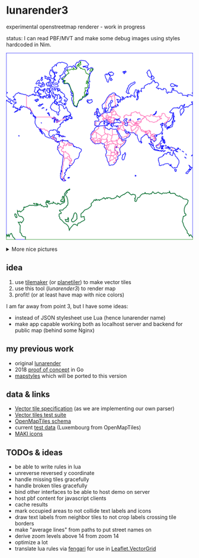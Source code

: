# lunarender3

experimental openstreetmap renderer - work in progress

status: I can read PBF/MVT and make some debug images using styles hardcoded in Nim.

![Hello world!](examples/world1.png)

<details>
  <summary>More nice pictures</summary>

![Hello world no 2!](examples/world2.png)

![Kleinbettingen](examples/kleinbettingen.png)

![Beroun](examples/beroun.png)

![Beroun](examples/beroun-big.png)

</details>

## idea

1. use [tilemaker](https://github.com/systemed/tilemaker) (or [planetiler](https://github.com/onthegomap/planetiler)) to make vector tiles
2. use this tool (*lunarender3*) to render map
3. profit! (or at least have map with nice colors)

I am far away from point 3, but I have some ideas:

- instead of JSON stylesheet use Lua (hence lunarender name)
- make app capable working both as localhost server and backend for public map (behind some Nginx)

## my previous work

- original [lunarender](https://github.com/severak/lunarender)
- 2018 [proof of concept](https://github.com/severak/lunatest) in Go
- [mapstyles](https://github.com/severak/mapstyles) which will be ported to this version

## data & links

- [Vector tile specification](https://github.com/mapbox/vector-tile-spec) (as we are implementing our own parser)
- [Vector tiles test suite](https://github.com/mapbox/mvt-fixtures)
- [OpenMapTiles schema](https://openmaptiles.org/schema/)
- current [test data](https://data.maptiler.com/downloads/europe/luxembourg/) (Luxembourg from OpenMapTiles)
- [MAKI icons](https://labs.mapbox.com/maki-icons/)

## TODOs & ideas 

- be able to write rules in lua
- unreverse reversed y coordinate
- handle missing tiles gracefully
- handle broken tiles gracefully
- bind other interfaces to be able to host demo on server
- host pbf content for javascript clients
- cache results
- mark occupied areas to not collide text labels and icons
- draw text labels from neighbor tiles to not crop labels crossing tile borders
- make "average lines" from paths to put street names on
- derive zoom levels above 14 from zoom 14
- optimize a lot
- translate lua rules via [fengari](https://github.com/fengari-lua/fengari) for use in [Leaflet.VectorGrid](https://github.com/Leaflet/Leaflet.VectorGrid)